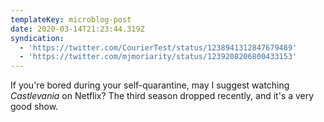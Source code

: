 ```yaml
---
templateKey: microblog-post
date: 2020-03-14T21:23:44.319Z
syndication:
  - 'https://twitter.com/CourierTest/status/1238941312847679489'
  - 'https://twitter.com/mjmoriarity/status/1239208206800433153'
---
```


If you're bored during your self-quarantine, may I suggest watching _Castlevania_ on Netflix? The third season dropped recently, and it's a very good show.
